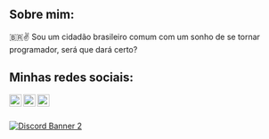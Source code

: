## Sobre mim:
🇧🇷✌️
Sou um cidadão brasileiro comum com um sonho de se tornar programador, será que dará certo?

## Minhas redes sociais:

[<img align="left" alt="Twitch" width="22px" src="https://image.flaticon.com/icons/svg/2111/2111727.svg" />][twitch]
[<img align="left" alt="Twitter" width="22px" src="https://image.flaticon.com/icons/svg/733/733635.svg" />][twitter]
[<img align="left" alt="YouTube" width="22px" src="https://image.flaticon.com/icons/svg/1384/1384028.svg" />][youtube]

[discord]: https://invite.gg/lardoscamaradas
[twitch]: https://twitch.tv/kyanmarcos
[twitter]: https://twitter.com/kyanmarcos
[youtube]: https://www.youtube.com/channel/UCR0IA6JFTcuVGFNcc0TeqYA

<br />
<br />

[<img src="https://discordapp.com/api/guilds/690284954432569625/widget.png?style=banner2" alt="Discord Banner 2"/>][discord]
